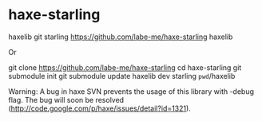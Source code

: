 haxe-starling
=============

  haxelib git starling https://github.com/labe-me/haxe-starling haxelib

Or

  git clone https://github.com/labe-me/haxe-starling
  cd haxe-starling
  git submodule init
  git submodule update
  haxelib dev starling `pwd`/haxelib

Warning: A bug in haxe SVN prevents the usage of this library with -debug flag. The bug will soon be resolved (http://code.google.com/p/haxe/issues/detail?id=1321).
